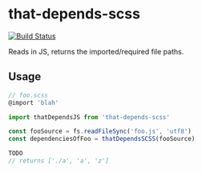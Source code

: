 # that-depends-scss

[![Build Status](https://travis-ci.org/reergymerej/that-depends-scss.svg?branch=master)](https://travis-ci.org/reergymerej/that-depends-scss)

Reads in JS, returns the imported/required file paths.

## Usage

```js
// foo.scss
@import 'blah'
```

```js
import thatDependsJS from 'that-depends-scss'

const fooSource = fs.readFileSync('foo.js', 'utf8')
const dependenciesOfFoo = thatDependsSCSS(fooSource)

TODO
// returns ['./a', 'a', 'z']
```
